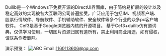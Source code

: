
Duilib是一个Windows下免费开源的DirectUI界面库，由于简约易扩展的设计以及稳定高效的实现被各大互联网公司普遍接受，广泛应用于包括IM、视频客户端、股票行情软件、导航软件、手机辅助软件、安全软件等多个行业的众多pc客户端软件。
Cef3是基于Google浏览器内核的开源项目。
基于Cef3+duilib仿有道词典，仅供学习使用，一切图片资源归属有道所有，禁止利用商业用途，如有侵权，请联系作者删除。

演示预览：
![ABC](http://images2015.cnblogs.com/blog/524932/201706/524932-20170609234223278-1950288186.gif) 
Email:1160113606@qq.com
